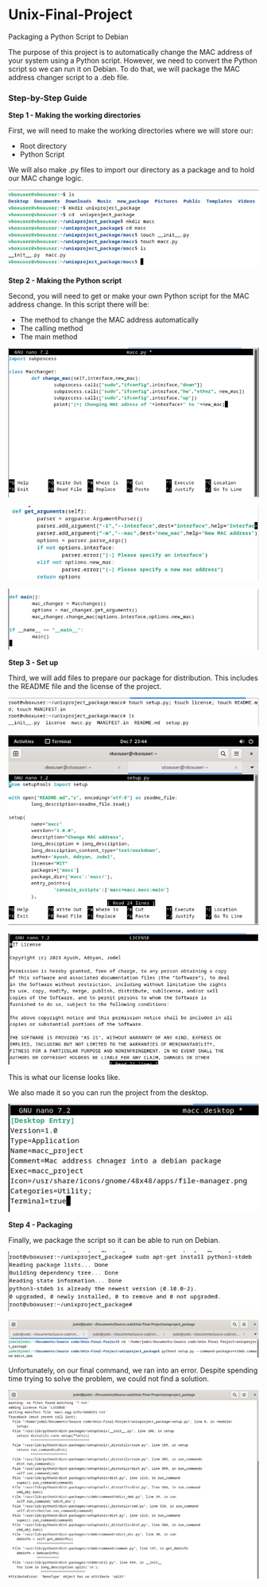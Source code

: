 # Unix-Final-Project
Packaging a Python Script to Debian

The purpose of this project is to automatically change the MAC address of your system using a Python script. However, we need to convert the Python script so we can run it on Debian. To do that, we will package the MAC address changer script to a .deb file.

### Step-by-Step Guide
**Step 1 - Making the working directories**

First, we will need to make the working directories where we will store our:
- Root directory
- Python Script

We will also make .py files to import our directory as a package and to hold our MAC change logic.

![](directories.png)

**Step 2 - Making the Python script**

Second, you will need to get or make your own Python script for the MAC address change. In this script there will be:
- The method to change the MAC address automatically
- The calling method
- The main method

![](script.png)

![](callingMethod.png)

![](mainMethod.png)

**Step 3 - Set up**

Third, we will add files to prepare our package for distribution. This includes the README file and the license of the project.

![](setup.png)

![](setupPt2.png)

![](license.png)

This is what our license looks like.

We also made it so you can run the project from the desktop.

![](desktop.png)

**Step 4 - Packaging**

Finally, we package the script so it can be able to run on Debian.

![](stdeb.png)

![](finalCommand.png)

Unfortunately, on our final command, we ran into an error. Despite spending time trying to solve the problem, we could not find a solution.

![](error.png)
